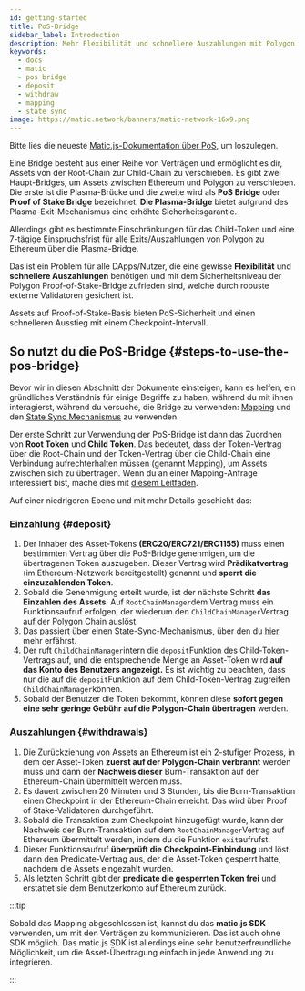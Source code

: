 ```yaml
---
id: getting-started
title: PoS-Bridge
sidebar_label: Introduction
description: Mehr Flexibilität und schnellere Auszahlungen mit Polygon POS.
keywords:
  - docs
  - matic
  - pos bridge
  - deposit
  - withdraw
  - mapping
  - state sync
image: https://matic.network/banners/matic-network-16x9.png
---
```


Bitte lies die neueste [Matic.js-Dokumentation über PoS](../matic-js/get-started.md), um loszulegen.

Eine Bridge besteht aus einer Reihe von Verträgen und ermöglicht es dir, Assets von der Root-Chain zur Child-Chain zu verschieben. Es gibt zwei Haupt-Bridges, um Assets zwischen Ethereum und Polygon zu verschieben. Die erste ist die Plasma-Brücke und die zweite wird als **PoS Bridge** oder **Proof of Stake Bridge** bezeichnet. **Die Plasma-Bridge** bietet aufgrund des Plasma-Exit-Mechanismus eine erhöhte Sicherheitsgarantie.

Allerdings gibt es bestimmte Einschränkungen für das Child-Token und eine 7-tägige Einspruchsfrist für alle Exits/Auszahlungen von Polygon zu Ethereum über die Plasma-Bridge.

Das ist ein Problem für alle DApps/Nutzer, die eine gewisse **Flexibilität** und **schnellere Auszahlungen** benötigen und mit dem Sicherheitsniveau der Polygon Proof-of-Stake-Bridge zufrieden sind, welche durch robuste externe Validatoren gesichert ist.

Assets auf Proof-of-Stake-Basis bieten PoS-Sicherheit und einen schnelleren Ausstieg mit einem Checkpoint-Intervall.

## So nutzt du die PoS-Bridge {#steps-to-use-the-pos-bridge}

Bevor wir in diesen Abschnitt der Dokumente einsteigen, kann es helfen, ein gründliches Verständnis für einige Begriffe zu haben, während du mit ihnen interagierst, während du versuche, die Bridge zu verwenden: [Mapping](https://docs.polygon.technology/docs/develop/ethereum-polygon/submit-mapping-request/) und den [State Sync Mechanismus](https://docs.polygon.technology/docs/pos/state-sync/state-sync/) zu verwenden.

Der erste Schritt zur Verwendung der PoS-Bridge ist dann das Zuordnen von **Root Token** und **Child Token**. Das bedeutet, dass der Token-Vertrag über die Root-Chain und der Token-Vertrag über die Child-Chain eine Verbindung aufrechterhalten müssen (genannt Mapping), um Assets zwischen sich zu übertragen. Wenn du an einer Mapping-Anfrage interessiert bist, mache dies mit [diesem Leitfaden](/docs/develop/ethereum-polygon/submit-mapping-request/).

Auf einer niedrigeren Ebene und mit mehr Details geschieht das:

### Einzahlung {#deposit}

  1. Der Inhaber des Asset-Tokens **(ERC20/ERC721/ERC1155)** muss einen bestimmten Vertrag über die PoS-Bridge genehmigen, um die übertragenen Token auszugeben. Dieser Vertrag wird **Prädikatvertrag** (im Ethereum-Netzwerk bereitgestellt) genannt und **sperrt die einzuzahlenden Token**.
  2. Sobald die Genehmigung erteilt wurde, ist der nächste Schritt **das Einzahlen des Assets**. Auf `RootChainManager`dem Vertrag muss ein Funktionsaufruf erfolgen, der wiederum den `ChildChainManager`Vertrag auf der Polygon Chain auslöst.
  3. Das passiert über einen State-Sync-Mechanismus, über den du [hier](/docs/pos/state-sync/state-sync/) mehr erfährst.
  4. Der ruft `ChildChainManager`intern die `deposit`Funktion des Child-Token-Vertrags auf, und die entsprechende Menge an Asset-Token wird **auf das Konto des Benutzers angezeigt.** Es ist wichtig zu beachten, dass nur die auf die `deposit`Funktion auf dem Child-Token-Vertrag zugreifen `ChildChainManager`können.
  5. Sobald der Benutzer die Token bekommt, können diese **sofort gegen eine sehr geringe Gebühr auf die Polygon-Chain übertragen** werden.

### Auszahlungen {#withdrawals}

  1. Die Zurückziehung von Assets an Ethereum ist ein 2-stufiger Prozess, in dem der Asset-Token **zuerst auf der Polygon-Chain verbrannt** werden muss und dann der **Nachweis dieser** Burn-Transaktion auf der Ethereum-Chain übermittelt werden muss.
  2. Es dauert zwischen 20 Minuten und 3 Stunden, bis die Burn-Transaktion einen Checkpoint in der Ethereum-Chain erreicht. Das wird über Proof of Stake-Validatoren durchgeführt.
  3. Sobald die Transaktion zum Checkpoint hinzugefügt wurde, kann der Nachweis der Burn-Transaktion auf dem `RootChainManager`Vertrag auf Ethereum übermittelt werden, indem du die Funktion `exit`aufrufst.
  4. Dieser Funktionsaufruf **überprüft die Checkpoint-Einbindung** und löst dann den Predicate-Vertrag aus, der die Asset-Token gesperrt hatte, nachdem die Assets eingezahlt wurden.
  5. Als letzten Schritt gibt der **predicate die gesperrten Token frei** und erstattet sie dem Benutzerkonto auf Ethereum zurück.

:::tip

Sobald das Mapping abgeschlossen ist, kannst du das **matic.js SDK** verwenden, um mit den Verträgen zu kommunizieren. Das ist auch ohne SDK möglich. Das matic.js SDK ist allerdings eine sehr benutzerfreundliche Möglichkeit, um die Asset-Übertragung einfach in jede Anwendung zu integrieren.

:::